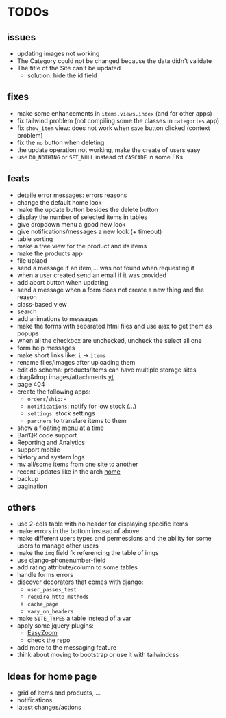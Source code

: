 # TODOs

## issues

- updating images not working
- The Category could not be changed because the data didn't validate
- The title of the Site can't be updated
    - solution: hide the id field

## fixes

- make some enhancements in `items.views.index` (and for other apps)
- fix tailwind problem (not compiling some the classes in `categories` app)
- fix `show_item` view: does not work when `save` button clicked (context problem)
- fix the `no` button when deleting
- the update operation not working, make the create of users easy
- use `DO_NOTHING` or `SET_NULL` instead of `CASCADE` in some FKs

## feats

- detaile error messages: errors reasons
- change the default home look
- make the update button besides the delete button
- display the number of selected items in tables
- give dropdown menu a good new look
- give notifications/messages a new look (+ timeout)
- table sorting
- make a tree view for the product and its items
- make the products app
- file uplaod
- send a message if an item,... was not found when
requesting it
- when a user created send an email if it was provided
- add abort button when updating
- send a message when a form does not create a new thing
and the reason
- class-based view
- search
- add animations to messages
- make the forms with separated html files and
use ajax to get them as popups
- when all the checkbox are unchecked, uncheck the select all one 
- form help messages
- make short links like: `i` -> `items`
- rename files/images after uploading them
- edit db schema: products/items can have multiple storage sites
- drag&drop images/attachments [yt](https://www.youtube.com/watch?v=9Xh_ZpFkROI)
- page 404
- create the following apps:
  - `orders`/`ship`: -
  - `notifications`: notify for low stock (...)
  - `settings`: stock settings
  - `partners` to transfare items to them
- show a floating menu at a time
- Bar/QR code support
- Reporting and Analytics
- support mobile
- history and system logs
- mv all/some items from one site to another
- recent updates like in the arch [home](archlinux.org)
- backup
- pagination

## others

- use 2-cols table with no header for displaying
specific items
- make errors in the bottom instead of above
- make different users types and permessions and
the ability for some users to manage other users
- make the `img` field fk referencing the table of imgs
- use django-phonenumber-field
- add rating attribute/column to some tables
- handle forms errors
- discover decorators that comes with django:
  - `user_passes_test`
  - `require_http_methods`
  - `cache_page`
  - `vary_on_headers`
- make `SITE_TYPES` a table instead of a var
- apply some jquery plugins:
  - [EasyZoom](i-like-robots.github.io/EasyZoom)
  - check the [repo](github.com/petk/awesome-jquery)
- add more to the messaging feature
- think about moving to bootstrap
or use it with tailwindcss

## Ideas for home page

- grid of items and products, ...
- notifications
- latest changes/actions
